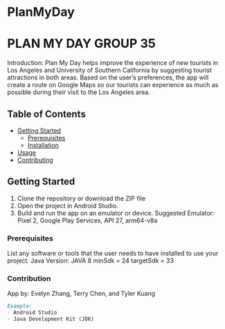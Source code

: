 # PlanMyDay
# PLAN MY DAY GROUP 35

Introduction: Plan My Day helps improve the experience of new tourists in Los Angeles and University of Southern California by suggesting 
tourist attractions in both areas. Based on the user’s preferences, the app will create a route on Google Maps so our tourists 
can experience as much as possible during their visit to the Los Angeles area.

## Table of Contents

- [Getting Started](#getting-started)
    - [Prerequisites](#prerequisites)
    - [Installation](#installation)
- [Usage](#usage)
- [Contributing](#contribution )


## Getting Started

1. Clone the repository or download the ZIP file
2. Open the project in Android Studio.
3. Build and run the app on an emulator or device. Suggested Emulator: Pixel 2, Google Play Services, API 27, arm64-v8a

### Prerequisites
List any software or tools that the user needs to have installed to use your project.
Java Version: JAVA 8
minSdk = 24
targetSdk = 33

### Contribution 
App by: Evelyn Zhang, Terry Chen, and Tyler Kuang 

```markdown
Example:
- Android Studio
- Java Development Kit (JDK)
